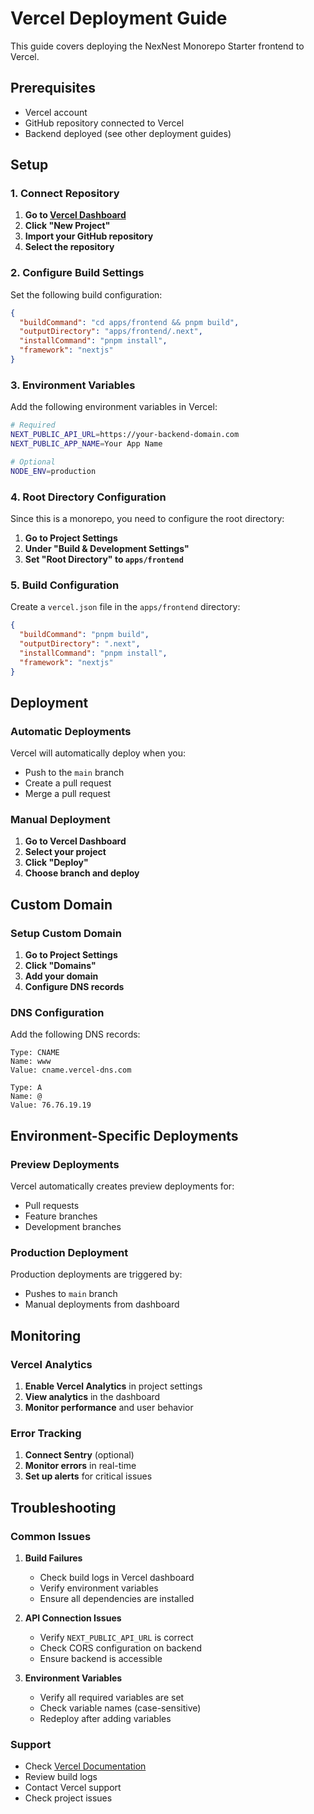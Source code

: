# Vercel Deployment Guide

This guide covers deploying the NexNest Monorepo Starter frontend to Vercel.

## Prerequisites

- Vercel account
- GitHub repository connected to Vercel
- Backend deployed (see other deployment guides)

## Setup

### 1. Connect Repository

1. **Go to [Vercel Dashboard](https://vercel.com/dashboard)**
2. **Click "New Project"**
3. **Import your GitHub repository**
4. **Select the repository**

### 2. Configure Build Settings

Set the following build configuration:

```json
{
  "buildCommand": "cd apps/frontend && pnpm build",
  "outputDirectory": "apps/frontend/.next",
  "installCommand": "pnpm install",
  "framework": "nextjs"
}
```

### 3. Environment Variables

Add the following environment variables in Vercel:

```bash
# Required
NEXT_PUBLIC_API_URL=https://your-backend-domain.com
NEXT_PUBLIC_APP_NAME=Your App Name

# Optional
NODE_ENV=production
```

### 4. Root Directory Configuration

Since this is a monorepo, you need to configure the root directory:

1. **Go to Project Settings**
2. **Under "Build & Development Settings"**
3. **Set "Root Directory" to `apps/frontend`**

### 5. Build Configuration

Create a `vercel.json` file in the `apps/frontend` directory:

```json
{
  "buildCommand": "pnpm build",
  "outputDirectory": ".next",
  "installCommand": "pnpm install",
  "framework": "nextjs"
}
```

## Deployment

### Automatic Deployments

Vercel will automatically deploy when you:

- Push to the `main` branch
- Create a pull request
- Merge a pull request

### Manual Deployment

1. **Go to Vercel Dashboard**
2. **Select your project**
3. **Click "Deploy"**
4. **Choose branch and deploy**

## Custom Domain

### Setup Custom Domain

1. **Go to Project Settings**
2. **Click "Domains"**
3. **Add your domain**
4. **Configure DNS records**

### DNS Configuration

Add the following DNS records:

```
Type: CNAME
Name: www
Value: cname.vercel-dns.com

Type: A
Name: @
Value: 76.76.19.19
```

## Environment-Specific Deployments

### Preview Deployments

Vercel automatically creates preview deployments for:

- Pull requests
- Feature branches
- Development branches

### Production Deployment

Production deployments are triggered by:

- Pushes to `main` branch
- Manual deployments from dashboard

## Monitoring

### Vercel Analytics

1. **Enable Vercel Analytics** in project settings
2. **View analytics** in the dashboard
3. **Monitor performance** and user behavior

### Error Tracking

1. **Connect Sentry** (optional)
2. **Monitor errors** in real-time
3. **Set up alerts** for critical issues

## Troubleshooting

### Common Issues

1. **Build Failures**
   - Check build logs in Vercel dashboard
   - Verify environment variables
   - Ensure all dependencies are installed

2. **API Connection Issues**
   - Verify `NEXT_PUBLIC_API_URL` is correct
   - Check CORS configuration on backend
   - Ensure backend is accessible

3. **Environment Variables**
   - Verify all required variables are set
   - Check variable names (case-sensitive)
   - Redeploy after adding variables

### Support

- Check [Vercel Documentation](https://vercel.com/docs)
- Review build logs
- Contact Vercel support
- Check project issues
